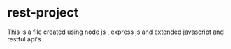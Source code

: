 # rest-project
This is a file created using node js , express js and extended javascript and restful api's
